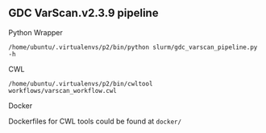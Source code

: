 GDC VarScan.v2.3.9 pipeline
---
Python Wrapper

```
/home/ubuntu/.virtualenvs/p2/bin/python slurm/gdc_varscan_pipeline.py -h
```

CWL

```
/home/ubuntu/.virtualenvs/p2/bin/cwltool workflows/varscan_workflow.cwl
```

Docker

Dockerfiles for CWL tools could be found at `docker/`
